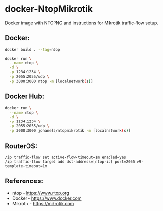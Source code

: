 # docker-NtopMikrotik

Docker image with NTOPNG and instructions for Mikrotik traffic-flow setup.

## Docker:
```bash
docker build . --tag=ntop

docker run \
  --name ntop \
  -d \
  -p 1234:1234 \
  -p 2055:2055/udp \
  -p 3000:3000 ntop -m [localnetwork(s)]
  ```

## Docker Hub:
```bash
docker run \
  --name ntop \
  -d \
  -p 1234:1234 \
  -p 2055:2055/udp \
  -p 3000:3000 johanels/ntopmikrotik -m [localnetwork(s)]
```

## RouterOS:
```ros
/ip traffic-flow set active-flow-timeout=1m enabled=yes
/ip traffic-flow target add dst-address=[ntop-ip] port=2055 v9-template-timeout=1m
```

## References:
* ntop - https://www.ntop.org
* Docker - https://www.docker.com
* Mikrotik - https://mikrotik.com
